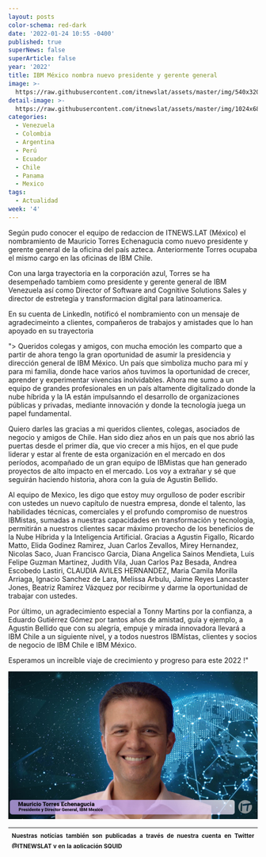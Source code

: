 ```yaml
---
layout: posts
color-schema: red-dark
date: '2022-01-24 10:55 -0400'
published: true
superNews: false
superArticle: false
year: '2022'
title: IBM México nombra nuevo presidente y gerente general
image: >-
  https://raw.githubusercontent.com/itnewslat/assets/master/img/540x320/Mauricio-Torres-Echenagucia-p.jpg
detail-image: >-
  https://raw.githubusercontent.com/itnewslat/assets/master/img/1024x680/Mauricio-Torres-Echenagucia-g.jpg
categories:
  - Venezuela
  - Colombia
  - Argentina
  - Perú
  - Ecuador
  - Chile
  - Panama
  - Mexico
tags:
  - Actualidad
week: '4'
---
```

Según pudo conocer el equipo de redaccion de ITNEWS.LAT (México) el nombramiento de Mauricio Torres Echenagucia como nuevo presidente y gerente general de la oficina del país azteca. Anteriormente Torres ocupaba el mismo cargo en las oficinas de IBM Chile.

Con una larga trayectoria en la corporación azul, Torres se ha desempeñado tambiem como presidente y gerente general de IBM Venezuela así como Director of Software and Cognitive Solutions Sales y director de estretegia y transformacion digital para latinoamerica.

En su cuenta de Linkedln, notificó el nombramiento con un mensaje de agradecimeinto a clientes, compañeros de trabajos y amistades que lo han apoyado en su trayectoria

"> Queridos colegas y amigos, con mucha emoción les comparto que a partir de ahora tengo la gran oportunidad de asumir la presidencia y dirección general de IBM México. Un país que simboliza mucho para mí y para mi familia, donde hace varios años tuvimos la oportunidad de crecer, aprender y experimentar vivencias inolvidables. Ahora me sumo a un equipo de grandes profesionales en un país altamente digitalizado donde la nube híbrida y la IA están impulsanndo el desarrollo de organizaciones públicas y privadas, mediante innovación y donde la tecnología juega un papel fundamental.
 
Quiero darles las gracias a mi queridos clientes, colegas, asociados de negocio y amigos de Chile. Han sido diez años en un país que nos abrió las puertas desde el primer día, que vio crecer a mis hijos, en el que pude liderar y estar al frente de esta organización en el mercado en dos períodos, acompañado de un gran equipo de IBMistas que han generado proyectos de alto impacto en el mercado. Los voy a extrañar y sé que seguirán haciendo historia, ahora con la guía de Agustin Bellido.
 
Al equipo de Mexico, les digo que estoy muy orgulloso de poder escribir con ustedes un nuevo capítulo de nuestra empresa, donde el talento, las habilidades técnicas, comerciales y el profundo compromiso de nuestros IBMistas, sumadas a nuestras capacidades en transformación y tecnología, permitirán a nuestros clientes sacar máximo provecho de los beneficios de la Nube Híbrida y la Inteligencia Artificial. Gracias a Agustin Figallo, Ricardo Matto, Elida Godinez Ramirez, Juan Carlos Zevallos, Mirey Hernandez, Nicolas Saco, Juan Francisco Garcia, Diana Angelica Sainos Mendieta, Luis Felipe Guzman Martinez, Judith Vila, Juan Carlos Paz Besada, Andrea Escobedo Lastiri, CLAUDIA AVILES HERNANDEZ, Maria Camila Morilla Arriaga, Ignacio Sanchez de Lara, Melissa Arbulu, Jaime Reyes Lancaster Jones, Beatriz Ramírez Vázquez por recibirme y darme la oportunidad de trabajar con ustedes.
 
Por último, un agradecimiento especial a Tonny Martins por la confianza, a Eduardo Gutiérrez Gómez por tantos años de amistad, guía y ejemplo, a Agustin Bellido que con su alegría, empuje y mirada innovadora llevará a IBM Chile a un siguiente nivel, y a todos nuestros IBMístas, clientes y socios de negocio de IBM Chile e IBM México.

Esperamos un increíble viaje de crecimiento y progreso para este 2022 !"

![](https://raw.githubusercontent.com/itnewslat/assets/master/img/540x320/Mauricio-Torres-Echenagucia-p.jpg)

<table style="height: 42px;" width="569">
<tbody>
<tr>
<td style="text-align: justify;"><sub><strong>Nuestras noticias también son publicadas a través de nuestra cuenta en Twitter <a href="https://twitter.com/itnewslat?lang=es">@ITNEWSLAT</a> y en la aplicación <a href="https://squidapp.co/en/">SQUID</a></strong></sub></td>
</tr>
</tbody>
</table>
